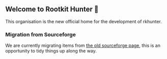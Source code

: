## Welcome to Rootkit Hunter 👋
This organisation is the new official home for the development of rkhunter.

### Migration from Sourceforge
We are currently migrating items from [the old sourceforge page](https://sourceforge.net/p/rkhunter/), this is an opportunity to tidy things up along the way.
